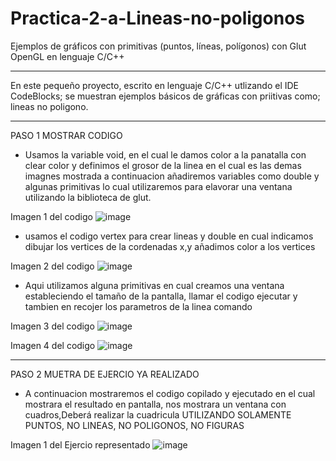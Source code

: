 # Practica-2-a-Lineas-no-poligonos

Ejemplos de gráficos con primitivas (puntos, líneas, polígonos) con Glut OpenGL en lenguaje C/C++
_______________________________________________________________________________________________________________________________________________________________
En este pequeño proyecto, escrito en lenguaje C/C++ utlizando el IDE CodeBlocks; se muestran ejemplos básicos de gráficas con priitivas como; lineas no poligono.

_____________________________________________________________________________________________
PASO 1 MOSTRAR CODIGO

* Usamos la variable void, en el cual le damos color a la panatalla con clear color y definimos el grosor de la linea
en el cual es las demas imagnes mostrada a continuacion añadiremos variables como double y algunas primitivas lo cual
utilizaremos para elavorar una ventana utilizando la biblioteca de glut.

Imagen 1 del codigo
![image](https://user-images.githubusercontent.com/66337547/94326914-165e0500-ff6d-11ea-8a50-726ea6e2bf58.png)

* usamos el codigo vertex para crear lineas y double en cual indicamos dibujar los vertices de la cordenadas x,y
añadimos color a los vertices


Imagen 2 del codigo
![image](https://user-images.githubusercontent.com/66337547/94326883-e9a9ed80-ff6c-11ea-8b5e-461ea0a515ec.png)

* Aqui utilizamos alguna primitivas en cual creamos una ventana estableciendo el tamaño de la pantalla, llamar el codigo 
ejecutar y tambien en recojer los parametros de la linea comando


Imagen 3 del codigo
![image](https://user-images.githubusercontent.com/66337547/94327045-1f9ba180-ff6e-11ea-84c9-9940b085d4bc.png)


Imagen 4 del codigo
![image](https://user-images.githubusercontent.com/66337547/94327086-5671b780-ff6e-11ea-84d5-6d557e85ef92.png)

_________________________________________________________________________________________________________________________________________

PASO 2 MUETRA DE EJERCIO YA REALIZADO

* A continuacion mostraremos el codigo copilado y ejecutado en el cual mostrara el resultado en pantalla, nos mostrara un ventana con cuadros,Deberá realizar la cuadricula UTILIZANDO SOLAMENTE PUNTOS, NO LINEAS, NO POLIGONOS, NO FIGURAS


Imagen 1 del Ejercio representado 
![image](https://user-images.githubusercontent.com/66337547/94327262-558d5580-ff6f-11ea-8fc2-04e972fedab1.png)


